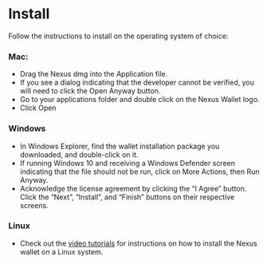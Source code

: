# Install

Follow the instructions to install on the operating system of choice:

### Mac:

* Drag the Nexus dmg into the Application file.
* If you see a dialog indicating that the developer cannot be verified, you will need to click the Open Anyway button.
* Go to your applications folder and double click on the Nexus Wallet logo.
* Click Open

### Windows&#x20;

* In Windows Explorer, find the wallet installation package you downloaded, and double-click on it.&#x20;
* If running Windows 10 and receiving a Windows Defender screen indicating that the file should not be run, click on More Actions, then Run Anyway.&#x20;
* Acknowledge the license agreement by clicking the “I Agree” button. Click the “Next”, “Install”, and “Finish” buttons on their respective screens.

### Linux&#x20;

* Check out the [video tutorials](introduction.md#installing-the-nexus-wallet-on-a-linux) for instructions on how to install the Nexus wallet on a Linux system.

